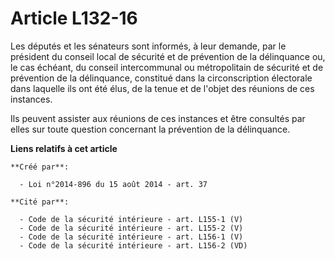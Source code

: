 # Article L132-16

Les députés et les sénateurs sont informés, à leur demande, par le président du conseil local de sécurité et de prévention de
la délinquance ou, le cas échéant, du conseil intercommunal ou métropolitain de sécurité et de prévention de la délinquance,
constitué dans la circonscription électorale dans laquelle ils ont été élus, de la tenue et de l'objet des réunions de ces
instances. 

Ils peuvent assister aux réunions de ces instances et être consultés par elles sur toute question concernant la prévention de
la délinquance.

**Liens relatifs à cet article**

	**Créé par**:

	  - Loi n°2014-896 du 15 août 2014 - art. 37

	**Cité par**:

	  - Code de la sécurité intérieure - art. L155-1 (V)
	  - Code de la sécurité intérieure - art. L155-2 (V)
	  - Code de la sécurité intérieure - art. L156-1 (V)
	  - Code de la sécurité intérieure - art. L156-2 (VD)
